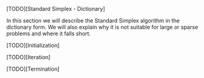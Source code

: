 [TODO][Standard Simplex - Dictionary]

In this section we will describe the Standard Simplex algorithm in the
dictionary form. We will also explain why it is not suitable for large or sparse
problems and where it falls short.


[TODO][Initialization]

[TODO][Iteration]

[TODO][Termination]